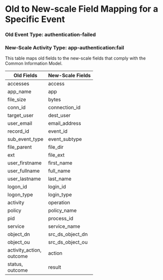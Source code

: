 Old to New-scale Field Mapping for a Specific Event
===================================================

### Old Event Type: authentication-failed
### New-Scale Activity Type: app-authentication:fail

This table maps old fields to the new-scale fields that comply with the Common Information Model.

| Old Fields                  | New-Scale Fields |
| --------------------------- | ---------------- |
| accesses                    | access           |
| app_name                    | app              |
| file_size                   | bytes            |
| conn_id                     | connection_id    |
| target_user                 | dest_user        |
| user_email                  | email_address    |
| record_id                   | event_id         |
| sub_event_type              | event_subtype    |
| file_parent                 | file_dir         |
| ext                         | file_ext         |
| user_firstname              | first_name       |
| user_fullname               | full_name        |
| user_lastname               | last_name        |
| logon_id                    | login_id         |
| logon_type                  | login_type       |
| activity                    | operation        |
| policy                      | policy_name      |
| pid                         | process_id       |
| service                     | service_name     |
| object_dn                   | src_ds_object_dn |
| object_ou                   | src_ds_object_ou |
| activity_action,<br>outcome | action           |
| status,<br>outcome          | result           |